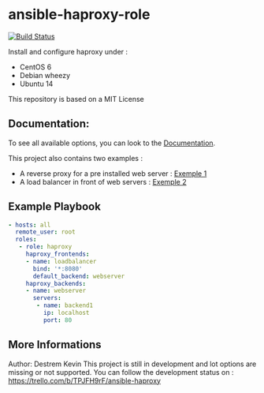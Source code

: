 ansible-haproxy-role
====================
[![Build Status](https://travis-ci.org/kefniark/ansible-haproxy-role.svg?branch=master)](https://travis-ci.org/kefniark/ansible-haproxy-role)

Install and configure haproxy under :
 - CentOS 6
 - Debian wheezy
 - Ubuntu 14
 
This repository is based on a MIT License

Documentation:
-------------------------
To see all available options, you can look to the [Documentation](https://github.com/kefniark/ansible-haproxy-role/blob/master/docs/main.yml).

This project also contains two examples :
 - A reverse proxy for a pre installed web server : [Exemple 1](https://github.com/kefniark/ansible-haproxy-role/blob/master/docs/exemple-simple-server.yml)
 - A load balancer in front of web servers : [Exemple 2](https://github.com/kefniark/ansible-haproxy-role/blob/master/docs/exemple-loadbalancer.yml)

Example Playbook
-------------------------

```yaml
- hosts: all
  remote_user: root
  roles:
   - role: haproxy
     haproxy_frontends:
     - name: loadbalancer
       bind: '*:8080'
       default_backend: webserver
     haproxy_backends:
     - name: webserver
       servers:
        - name: backend1
          ip: localhost
          port: 80
```

More Informations
-------------------------
Author: Destrem Kevin
This project is still in development and lot options are missing or not supported.
You can follow the development status on : https://trello.com/b/TPJFH9rF/ansible-haproxy
